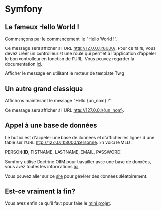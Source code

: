 # Symfony

## Le fameux Hello World !

Commençons par le commencement, le "Hello World !".

Ce message sera afficher à l'URL http://127.0.0.1:8000/. Pour ce faire, vous devez créer un controlleur et une route qui permet à l'application d'appeler le bon controlleur en fonction de l'URL. Vous pouvez regarder la documentation [ici](https://symfony.com/doc/current/page_creation.html).

Afficher le message en utilisant le moteur de template Twig

## Un autre grand classique

Affichons maintenant le message "Hello {un_nom} !".

Ce message sera afficher à l'URL http://127.0.0.1/{un_nom}.

## Appel à une base de données

Le but ici est d'appeler une base de données et d'afficher les lignes d'une table sur l'URL http://127.0.0.1:8000/personne. En voici le MLD :

PERSON(__ID__, FISTNAME, LASTNAME, EMAIL, PASSWORD)

Symfony utilise Doctrine ORM pour travailler avec une base de données, vous avez toutes les informations [ici](https://symfony.com/doc/current/doctrine.html)

Vous pouvez aller sur ce [site](https://www.mockaroo.com/) pour générer des données aléatoirement.

## Est-ce vraiment la fin?

Vous avez enfin ce qu'il faut pour faire le [mini projet](./PROJECT.md).

